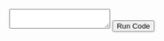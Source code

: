 <form>
  <textarea id="code"></textarea>
  <button type="button" onclick="runCode()">Run Code</button>
</form>

<script>
    function runCode() {
        var code = document.getElementById("code").value;
        new_code = window.btoa(code);
        var encoder = new TextEncoder();
        var codeBytes = encoder.encode(code);
        var base64Code = btoa(String.fromCharCode.apply(null, codeBytes));
        console.log(base64Code);
        
        const options = {
            method: 'POST',
            headers: {
                'content-type': 'application/json',
                'Content-Type': 'application/json',
                'X-RapidAPI-Key': 'cd81236483mshbc05c3041f1ca4cp1cfad3jsnb28e0b499ace',
                'X-RapidAPI-Host': 'judge0-ce.p.rapidapi.com'
            },
            body: {
            "source_code": base64Code, // Replace with the base64 encoded source code
            "language_id": 62 // Replace with the language ID for the programming language the user is using
            }
    };

    fetch('https://judge0-ce.p.rapidapi.com/submissions?base64_encoded=true&fields=*', options)
        .then(response => response.json())
        .then(data => {
            console.log(data);
            getOutput(data.token);
        })
        .catch(err => console.error(err));
    }

    function getOutput(token) {
        const options = {
            method: 'GET',
            headers: {
                'X-RapidAPI-Key': 'cd81236483mshbc05c3041f1ca4cp1cfad3jsnb28e0b499ace',
                'X-RapidAPI-Host': 'judge0-ce.p.rapidapi.com'
            }

        };

        fetch('https://judge0-ce.p.rapidapi.com/submissions/' + token +'?base64_encoded=true&fields=*', options)
            .then(response => response.json())
            .then(response => console.log(response))
            .then(data => {
                console.log(data);
                alert("Your output is " + data.stdout);
            })
            .catch(err => console.error(err));
    }

</script>

